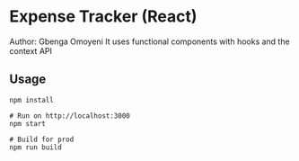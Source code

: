 # Expense Tracker (React)
Author: Gbenga Omoyeni
It uses functional components with hooks and the context API

## Usage
```
npm install

# Run on http://localhost:3000
npm start

# Build for prod
npm run build
```

